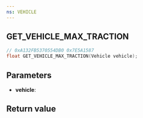 ```yaml
---
ns: VEHICLE
---
```

## GET_VEHICLE_MAX_TRACTION

```c
// 0xA132FB5370554DB0 0x7E5A1587
float GET_VEHICLE_MAX_TRACTION(Vehicle vehicle);
```


## Parameters
* **vehicle**: 

## Return value
